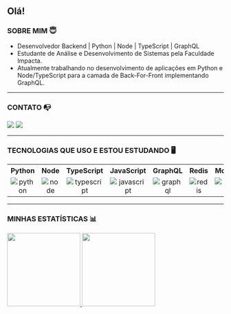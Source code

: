 
## Olá!

### SOBRE MIM 😇
- Desenvolvedor Backend | Python | Node | TypeScript | GraphQL
- Estudante de Análise e Desenvolvimento de Sistemas pela Faculdade Impacta.
- Atualmente trabalhando no desenvolvimento de aplicações em Python e Node/TypeScript para a camada de Back-For-Front implementando GraphQL.

<hr>

### CONTATO 📭
<a href="mailto:igorprovensigmail.com" target="_blank"><img src="https://img.shields.io/badge/Gmail-D14836?style=for-the-badge&logo=gmail&logoColor=white"></a>
<a href="https://www.linkedin.com/in/provensigor/" target="_blank"><img src="https://img.shields.io/badge/LinkedIn-0077B5?style=for-the-badge&logo=linkedin&logoColor=white"></a>

<hr>

### TECNOLOGIAS QUE USO E ESTOU ESTUDANDO 🖥️
<table style="text-align: center">
  <tr>
    <th>Python</th>
    <th>Node</th>
    <th>TypeScript</th>
    <th>JavaScript</th>
    <th>GraphQL</th>
    <th>Redis</th>
    <th>MongoDB</th>
    <th>MySQL</th>
    <th>HTML</th>
    <th>CSS</th>    
  </tr>
  <tr>
    <td><img src="https://img.shields.io/badge/Python-14354C?style=for-the-badge&logo=python&logoColor=white" alt="python"</td>
    <td><img src="https://img.shields.io/badge/node.js-%23339933.svg?&style=for-the-badge&logo=node.js&logoColor=white" alt="node"</td>
    <td><img src="https://img.shields.io/badge/typescript-%233178C6.svg?&style=for-the-badge&logo=typescript&logoColor=white" alt="typescript"</td>
    <td><img src="https://img.shields.io/badge/JavaScript-F7DF1E?style=for-the-badge&logo=javascript&logoColor=black" alt="javascript"</td>
    <td><img src="https://img.shields.io/badge/-GraphQL-E10098?style=for-the-badge&logo=graphql&logoColor=white" alt="graphql"</td>
    <td><img src="https://img.shields.io/badge/redis-%23DD0031.svg?style=for-the-badge&logo=redis&logoColor=white" alt="redis"</td>
    <td><img src="https://img.shields.io/badge/MongoDB-%234ea94b.svg?style=for-the-badge&logo=mongodb&logoColor=white" alt="mongodb"</td>
    <td><img src="https://img.shields.io/badge/MySQL-00000F?style=for-the-badge&logo=mysql&logoColor=white" alt="mysql"</td>    
    <td><img src="https://img.shields.io/badge/HTML5-E34F26?style=for-the-badge&logo=html5&logoColor=white" alt="html"></td>
    <td><img src="https://img.shields.io/badge/CSS3-1572B6?style=for-the-badge&logo=css3&logoColor=white" alt="css"</td>
  </tr>
</table>

<hr>
 
### MINHAS ESTATÍSTICAS 📊
<a href="https://github.com/Ig0or">
<img height="170em" src="https://github-readme-stats.vercel.app/api?username=Ig0or&hide=prs,issues&show_icons=true&theme=tokyonight"/>
<img height="170em" src="https://github-readme-stats.vercel.app/api/top-langs/?username=Ig0or&langs_count=6&layout=compact&theme=tokyonight"/>
